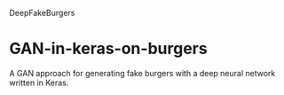 DeepFakeBurgers
# GAN-in-keras-on-burgers

A GAN approach for generating fake burgers with a deep neural network written in Keras.
